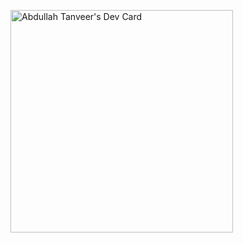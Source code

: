 <a href="https://app.daily.dev/charlie0x01"><img src="https://api.daily.dev/devcards/v2/JuMyZD8pI5gtGAMxZYz8M.png?type=default&r=k6i" width="356" alt="Abdullah Tanveer's Dev Card"/></a>
<!---
charlie0x01/charlie0x01 is a ✨ special ✨ repository because its `README.md` (this file) appears on your GitHub profile.
You can click the Preview link to take a look at your changes.
--->
